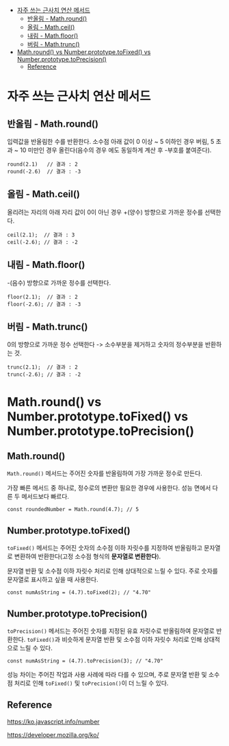 - [자주 쓰는 근사치 연산 메서드](#자주-쓰는-근사치-연산-메서드)
  - [반올림 - Math.round()](#반올림---mathround)
  - [올림 - Math.ceil()](#올림---mathceil)
  - [내림 - Math.floor()](#내림---mathfloor)
  - [버림 - Math.trunc()](#버림---mathtrunc)
- [Math.round() vs Number.prototype.toFixed() vs Number.prototype.toPrecision()](#mathround-vs-numberprototypetofixed-vs-numberprototypetoprecision)
  - [Reference](#reference)

# 자주 쓰는 근사치 연산 메서드

## 반올림 - Math.round()

입력값을 반올림한 수를 반환한다. 소수점 아래 값이 0 이상 ~ 5 이하인 경우 버림, 5 초과 ~ 10 미만인 경우 올린다(음수의 경우 에도 동일하게 계산 후 -부호를 붙여준다).

```
round(2.1)   // 결과 : 2
round(-2.6)  // 결과 : -3
```

## 올림 - Math.ceil()

올리려는 자리의 아래 자리 값이 0이 아닌 경우 +(양수) 방향으로 가까운 정수를 선택한다.

```
ceil(2.1);  // 결과 : 3
ceil(-2.6); // 결과 : -2
```

## 내림 - Math.floor()

-(음수) 방향으로 가까운 정수를 선택한다.

```
floor(2.1);  // 결과 : 2
floor(-2.6); // 결과 : -3
```

## 버림 - Math.trunc()

0의 방향으로 가까운 정수 선택한다 -> 소수부분을 제거하고 숫자의 정수부분을 반환하는 것.

```
trunc(2.1);  // 결과 : 2
trunc(-2.6); // 결과 : -2
```

# Math.round() vs Number.prototype.toFixed() vs Number.prototype.toPrecision()

<h2>Math.round()</h2>

`Math.round()` 메서드는 주어진 숫자를 반올림하여 가장 가까운 정수로 만든다.

가장 빠른 메서드 중 하나로, 정수로의 변환만 필요한 경우에 사용한다. 성능 면에서 다른 두 메서드보다 빠르다.

```
const roundedNumber = Math.round(4.7); // 5
```

<h2>Number.prototype.toFixed()</h2>

`toFixed()` 메서드는 주어진 숫자의 소수점 이하 자릿수를 지정하여 반올림하고 문자열로 변환하여 반환한다(고정 소수점 형식의 **문자열로 변환한다**).

문자열 반환 및 소수점 이하 자릿수 처리로 인해 상대적으로 느릴 수 있다. 주로 숫자를 문자열로 표시하고 싶을 때 사용한다.

```
const numAsString = (4.7).toFixed(2); // "4.70"
```

<h2>Number.prototype.toPrecision()</h2>

`toPrecision()` 메서드는 주어진 숫자를 지정된 유효 자릿수로 반올림하여 문자열로 반환한다. `toFixed()`과 비슷하게 문자열 반환 및 소수점 이하 자릿수 처리로 인해 상대적으로 느릴 수 있다.

```
const numAsString = (4.7).toPrecision(3); // "4.70"
```

성능 차이는 주어진 작업과 사용 사례에 따라 다를 수 있으며, 주로 문자열 반환 및 소수점 처리로 인해 `toFixed()` 및 `toPrecision()`이 더 느릴 수 있다.

## Reference

https://ko.javascript.info/number

https://developer.mozilla.org/ko/
